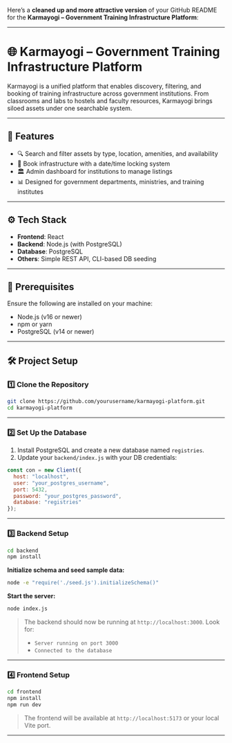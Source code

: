 Here’s a **cleaned up and more attractive version** of your GitHub README for the **Karmayogi – Government Training Infrastructure Platform**:

---

# 🌐 Karmayogi – Government Training Infrastructure Platform

Karmayogi is a unified platform that enables discovery, filtering, and booking of training infrastructure across government institutions. From classrooms and labs to hostels and faculty resources, Karmayogi brings siloed assets under one searchable system.

---

## 🚀 Features

* 🔍 Search and filter assets by type, location, amenities, and availability
* 📅 Book infrastructure with a date/time locking system
* 🏛 Admin dashboard for institutions to manage listings
* 📊 Designed for government departments, ministries, and training institutes

---

## ⚙️ Tech Stack

* **Frontend**: React
* **Backend**: Node.js (with PostgreSQL)
* **Database**: PostgreSQL
* **Others**: Simple REST API, CLI-based DB seeding

---

## 🧰 Prerequisites

Ensure the following are installed on your machine:

* Node.js (v16 or newer)
* npm or yarn
* PostgreSQL (v14 or newer)

---

## 🛠️ Project Setup

### 1️⃣ Clone the Repository

```bash
git clone https://github.com/yourusername/karmayogi-platform.git
cd karmayogi-platform
```

---

### 2️⃣ Set Up the Database

1. Install PostgreSQL and create a new database named `registries`.
2. Update your `backend/index.js` with your DB credentials:

```js
const con = new Client({
  host: "localhost",
  user: "your_postgres_username",
  port: 5432,
  password: "your_postgres_password",
  database: "registries"
});
```

---

### 3️⃣ Backend Setup

```bash
cd backend
npm install
```

**Initialize schema and seed sample data:**

```bash
node -e "require('./seed.js').initializeSchema()"
```

**Start the server:**

```bash
node index.js
```

> The backend should now be running at `http://localhost:3000`. Look for:
>
> * `Server running on port 3000`
> * `Connected to the database`

---

### 4️⃣ Frontend Setup

```bash
cd frontend
npm install
npm run dev
```

> The frontend will be available at `http://localhost:5173` or your local Vite port.

---



